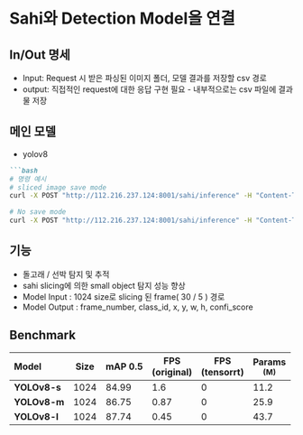 # Sahi와 Detection Model을 연결

## In/Out 명세

- Input: Request 시 받은 파싱된 이미지 폴더, 모델 결과를 저장할 csv 경로
- output: 직접적인 request에 대한 응답 구현 필요 - 내부적으로는 csv 파일에 결과물 저장

## 메인 모델

- yolov8 

```markdown
```bash
# 명령 예시
# sliced image save mode
curl -X POST "http://112.216.237.124:8001/sahi/inference" -H "Content-Type: application/json" -d '{"img_path": "/home/dva3/workspace_temp/output/test/test01", "csv_path": "./test.csv", "sliced_path":"./test_sliced"}'

# No save mode
curl -X POST "http://112.216.237.124:8001/sahi/inference" -H "Content-Type: application/json" -d '{"det_result_path": "/home/dva3/API/DVA_LAB/models/bytetrack_jy/example.txt", "result_path": "./test.txt"}'
```

## 기능
* 돌고래 / 선박 탐지 및 추적
* sahi slicing에 의한 small object 탐지 성능 향상
* Model Input : 1024 size로 slicing 된 frame( 30 / 5 ) 경로
* Model Output : frame_number, class_id, x, y, w, h, confi_score

## Benchmark
| Model | Size | mAP 0.5 | FPS<br/>(original) | FPS<br/>(tensorrt) | Params<br/><sup> (M)|
| :----------------------------------------------------------- | ---- | :----------------------- | --------------------------------------- | ---------------------------------------- | -------------------- |
| **YOLOv8-s** | 1024  |    84.99  | 1.6 | 0      | 11.2    | 
| **YOLOv8-m** | 1024  |   86.75    | 0.87       | 0     | 25.9     |
| **YOLOv8-l** | 1024  |     87.74      | 0.45       | 0        | 43.7     | 
 
